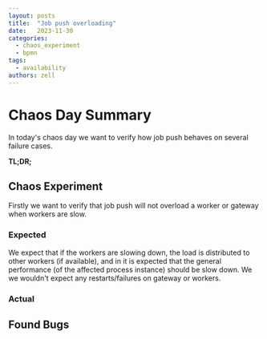 ```yaml
---
layout: posts
title:  "Job push overloading"
date:   2023-11-30
categories: 
  - chaos_experiment 
  - bpmn
tags:
  - availability
authors: zell
---
```


# Chaos Day Summary

In today's chaos day we want to verify how job push behaves on several failure cases.

**TL;DR;** 

<!--truncate-->

## Chaos Experiment

Firstly we want to verify that job push will not overload a worker or gateway when workers are slow.

### Expected

We expect that if the workers are slowing down, the load is distributed to other workers (if available), and in it is expected that the general performance (of the affected process instance) should be slow down. We we wouldn't expect any restarts/failures on gateway or workers.



### Actual

## Found Bugs


